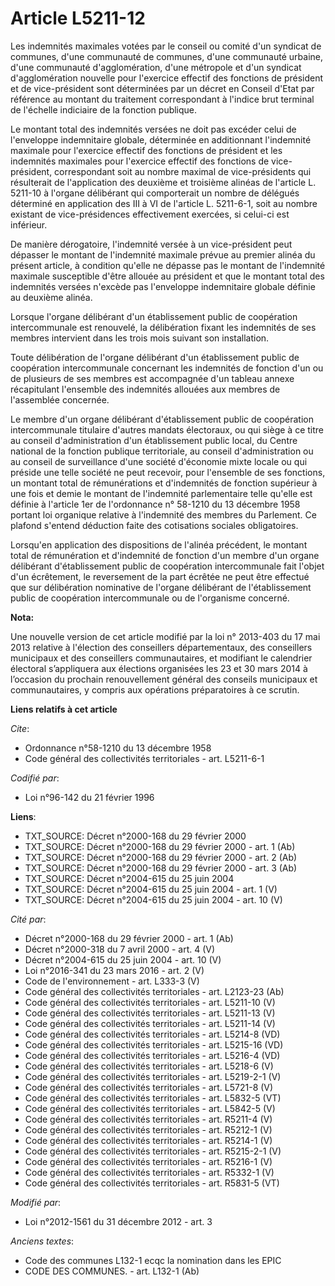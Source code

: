 # Article L5211-12

Les indemnités maximales votées par le conseil ou comité d'un syndicat de communes, d'une communauté de communes, d'une
communauté urbaine, d'une communauté d'agglomération, d'une métropole et d'un syndicat d'agglomération nouvelle pour
l'exercice effectif des fonctions de président et de vice-président sont déterminées par un décret en Conseil d'Etat par
référence au montant du traitement correspondant à l'indice brut terminal de l'échelle indiciaire de la fonction publique. 

Le montant total des indemnités versées ne doit pas excéder celui de l'enveloppe indemnitaire globale, déterminée en
additionnant l'indemnité maximale pour l'exercice effectif des fonctions de président et les indemnités maximales pour
l'exercice effectif des fonctions de vice-président, correspondant soit au nombre maximal de vice-présidents qui résulterait
de l'application des deuxième et troisième alinéas de l'article L. 5211-10 à l'organe délibérant qui comporterait un nombre
de délégués déterminé en application des III à VI de l'article L. 5211-6-1, soit au nombre existant de vice-présidences
effectivement exercées, si celui-ci est inférieur. 

De manière dérogatoire, l'indemnité versée à un vice-président peut dépasser le montant de l'indemnité maximale prévue au
premier alinéa du présent article, à condition qu'elle ne dépasse pas le montant de l'indemnité maximale susceptible d'être
allouée au président et que le montant total des indemnités versées n'excède pas l'enveloppe indemnitaire globale définie au
deuxième alinéa. 

Lorsque l'organe délibérant d'un établissement public de coopération intercommunale est renouvelé, la délibération fixant les
indemnités de ses membres intervient dans les trois mois suivant son installation. 

Toute délibération de l'organe délibérant d'un établissement public de coopération intercommunale concernant les indemnités
de fonction d'un ou de plusieurs de ses membres est accompagnée d'un tableau annexe récapitulant l'ensemble des indemnités
allouées aux membres de l'assemblée concernée. 

Le membre d'un organe délibérant d'établissement public de coopération intercommunale titulaire d'autres mandats électoraux,
ou qui siège à ce titre au conseil d'administration d'un établissement public local, du Centre national de la fonction
publique territoriale, au conseil d'administration ou au conseil de surveillance d'une société d'économie mixte locale ou qui
préside une telle société ne peut recevoir, pour l'ensemble de ses fonctions, un montant total de rémunérations et
d'indemnités de fonction supérieur à une fois et demie le montant de l'indemnité parlementaire telle qu'elle est définie à
l'article 1er de l'ordonnance n° 58-1210 du 13 décembre 1958 portant loi organique relative à l'indemnité des membres du
Parlement. Ce plafond s'entend déduction faite des cotisations sociales obligatoires. 

Lorsqu'en application des dispositions de l'alinéa précédent, le montant total de rémunération et d'indemnité de fonction
d'un membre d'un organe délibérant d'établissement public de coopération intercommunale fait l'objet d'un écrêtement, le
reversement de la part écrêtée ne peut être effectué que sur délibération nominative de l'organe délibérant de
l'établissement public de coopération intercommunale ou de l'organisme concerné.

**Nota:**

Une nouvelle version de cet article modifié par la loi n° 2013-403 du 17 mai 2013 relative à l'élection des conseillers
départementaux, des conseillers municipaux et des conseillers communautaires, et modifiant le calendrier électoral
s’appliquera aux élections organisées les 23 et 30 mars 2014 à l’occasion du prochain renouvellement général des conseils
municipaux et communautaires, y compris aux opérations préparatoires à ce scrutin.

**Liens relatifs à cet article**

_Cite_:

  - Ordonnance n°58-1210 du 13 décembre 1958
  - Code général des collectivités territoriales - art. L5211-6-1

_Codifié par_:

  - Loi n°96-142 du 21 février 1996

**Liens**:

  - TXT_SOURCE: Décret n°2000-168 du 29 février 2000
  - TXT_SOURCE: Décret n°2000-168 du 29 février 2000 - art. 1 (Ab)
  - TXT_SOURCE: Décret n°2000-168 du 29 février 2000 - art. 2 (Ab)
  - TXT_SOURCE: Décret n°2000-168 du 29 février 2000 - art. 3 (Ab)
  - TXT_SOURCE: Décret n°2004-615 du 25 juin 2004
  - TXT_SOURCE: Décret n°2004-615 du 25 juin 2004 - art. 1 (V)
  - TXT_SOURCE: Décret n°2004-615 du 25 juin 2004 - art. 10 (V)

_Cité par_:

  - Décret n°2000-168 du 29 février 2000 - art. 1 (Ab)
  - Décret n°2000-318 du 7 avril 2000 - art. 4 (V)
  - Décret n°2004-615 du 25 juin 2004 - art. 10 (V)
  - Loi n°2016-341 du 23 mars 2016 - art. 2 (V)
  - Code de l'environnement - art. L333-3 (V)
  - Code général des collectivités territoriales - art. L2123-23 (Ab)
  - Code général des collectivités territoriales - art. L5211-10 (V)
  - Code général des collectivités territoriales - art. L5211-13 (V)
  - Code général des collectivités territoriales - art. L5211-14 (V)
  - Code général des collectivités territoriales - art. L5214-8 (VD)
  - Code général des collectivités territoriales - art. L5215-16 (VD)
  - Code général des collectivités territoriales - art. L5216-4 (VD)
  - Code général des collectivités territoriales - art. L5218-6 (V)
  - Code général des collectivités territoriales - art. L5219-2-1 (V)
  - Code général des collectivités territoriales - art. L5721-8 (V)
  - Code général des collectivités territoriales - art. L5832-5 (VT)
  - Code général des collectivités territoriales - art. L5842-5 (V)
  - Code général des collectivités territoriales - art. R5211-4 (V)
  - Code général des collectivités territoriales - art. R5212-1 (V)
  - Code général des collectivités territoriales - art. R5214-1 (V)
  - Code général des collectivités territoriales - art. R5215-2-1 (V)
  - Code général des collectivités territoriales - art. R5216-1 (V)
  - Code général des collectivités territoriales - art. R5332-1 (V)
  - Code général des collectivités territoriales - art. R5831-5 (VT)

_Modifié par_:

  - Loi n°2012-1561 du 31 décembre 2012 - art. 3

_Anciens textes_:

  - Code des communes L132-1 ecqc la nomination dans les EPIC
  - CODE DES COMMUNES. - art. L132-1 (Ab)
